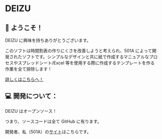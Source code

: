 # DEIZU

## 👋 ようこそ！

DEIZU に興味を持ちありがとうございます。

このソフトは時間割表の作りにくさを改善しようと考えられ、501A によって開発されたソフトです。シンプルなデザインと共に紙で作成するマニュアルなプロセスやスプレッドシート/Excel 等を使用する際に作成するテンプレートを作る作業を全て排除します！

[詳しくはこちらへ！](https://www.notion.so/Schedule-Creator-687747c356924e13ad96b981161d3cd3)

## 💻 開発について：

DEIZU はオープンソース！

つまり、ソースコードは全て GitHub に有ります。

開発者、私（501A）の[サイト](https://501a.netlify.app/)はこちらです。
